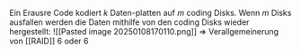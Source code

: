 Ein Erausre Code kodiert $k$ Daten-platten auf $m$ coding Disks. Wenn $m$ Disks ausfallen werden die Daten mithilfe von den coding Disks wieder hergestellt:
![[Pasted image 20250108170110.png]]
=> Verallgemeinerung von [[RAID]] 6 oder 6